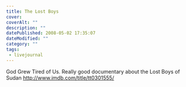 ```yaml
---
title: The Lost Boys
cover: 
coverAlt: ""
description: ""
datePublished: 2008-05-02 17:35:07
dateModified: ""
category: ""
tags:
 - livejournal
---
```


God Grew Tired of Us. Really good documentary about the Lost Boys of Sudan http://www.imdb.com/title/tt0301555/
